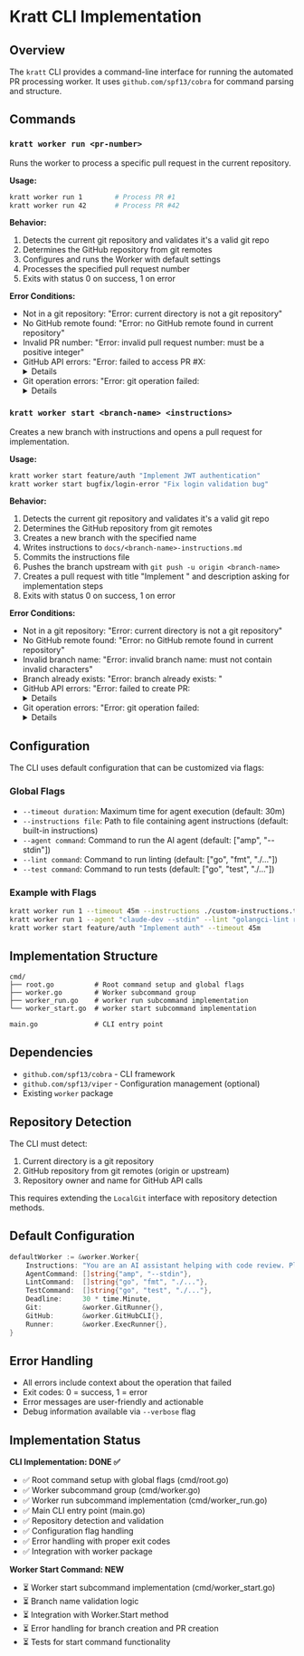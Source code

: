 # Kratt CLI Implementation

## Overview

The `kratt` CLI provides a command-line interface for running the automated PR processing worker. It uses `github.com/spf13/cobra` for command parsing and structure.

## Commands

### `kratt worker run <pr-number>`

Runs the worker to process a specific pull request in the current repository.

**Usage:**

```bash
kratt worker run 1        # Process PR #1
kratt worker run 42       # Process PR #42
```

**Behavior:**

1. Detects the current git repository and validates it's a valid git repo
2. Determines the GitHub repository from git remotes
3. Configures and runs the Worker with default settings
4. Processes the specified pull request number
5. Exits with status 0 on success, 1 on error

**Error Conditions:**

- Not in a git repository: "Error: current directory is not a git repository"
- No GitHub remote found: "Error: no GitHub remote found in current repository"
- Invalid PR number: "Error: invalid pull request number: must be a positive integer"
- GitHub API errors: "Error: failed to access PR #X: <details>"
- Git operation errors: "Error: git operation failed: <details>"

### `kratt worker start <branch-name> <instructions>`

Creates a new branch with instructions and opens a pull request for implementation.

**Usage:**

```bash
kratt worker start feature/auth "Implement JWT authentication"
kratt worker start bugfix/login-error "Fix login validation bug"
```

**Behavior:**

1. Detects the current git repository and validates it's a valid git repo
2. Determines the GitHub repository from git remotes
3. Creates a new branch with the specified name
4. Writes instructions to `docs/<branch-name>-instructions.md`
5. Commits the instructions file
6. Pushes the branch upstream with `git push -u origin <branch-name>`
7. Creates a pull request with title "Implement <branch-name>" and description asking for implementation steps
8. Exits with status 0 on success, 1 on error

**Error Conditions:**

- Not in a git repository: "Error: current directory is not a git repository"
- No GitHub remote found: "Error: no GitHub remote found in current repository"
- Invalid branch name: "Error: invalid branch name: must not contain invalid characters"
- Branch already exists: "Error: branch already exists: <branch-name>"
- GitHub API errors: "Error: failed to create PR: <details>"
- Git operation errors: "Error: git operation failed: <details>"

## Configuration

The CLI uses default configuration that can be customized via flags:

### Global Flags

- `--timeout duration`: Maximum time for agent execution (default: 30m)
- `--instructions file`: Path to file containing agent instructions (default: built-in instructions)
- `--agent command`: Command to run the AI agent (default: ["amp", "--stdin"])
- `--lint command`: Command to run linting (default: ["go", "fmt", "./..."])
- `--test command`: Command to run tests (default: ["go", "test", "./..."])

### Example with Flags

```bash
kratt worker run 1 --timeout 45m --instructions ./custom-instructions.txt
kratt worker run 1 --agent "claude-dev --stdin" --lint "golangci-lint run"
kratt worker start feature/auth "Implement auth" --timeout 45m
```

## Implementation Structure

```
cmd/
├── root.go          # Root command setup and global flags
├── worker.go        # Worker subcommand group
├── worker_run.go    # worker run subcommand implementation
└── worker_start.go  # worker start subcommand implementation

main.go              # CLI entry point
```

## Dependencies

- `github.com/spf13/cobra` - CLI framework
- `github.com/spf13/viper` - Configuration management (optional)
- Existing `worker` package

## Repository Detection

The CLI must detect:

1. Current directory is a git repository
2. GitHub repository from git remotes (origin or upstream)
3. Repository owner and name for GitHub API calls

This requires extending the `LocalGit` interface with repository detection methods.

## Default Configuration

```go
defaultWorker := &worker.Worker{
    Instructions: "You are an AI assistant helping with code review. Please analyze the pull request and make any necessary improvements to the code.",
    AgentCommand: []string{"amp", "--stdin"},
    LintCommand:  []string{"go", "fmt", "./..."},
    TestCommand:  []string{"go", "test", "./..."},
    Deadline:     30 * time.Minute,
    Git:          &worker.GitRunner{},
    GitHub:       &worker.GitHubCLI{},
    Runner:       &worker.ExecRunner{},
}
```

## Error Handling

- All errors include context about the operation that failed
- Exit codes: 0 = success, 1 = error
- Error messages are user-friendly and actionable
- Debug information available via `--verbose` flag

## Implementation Status

**CLI Implementation: DONE ✅**

- ✅ Root command setup with global flags (cmd/root.go)
- ✅ Worker subcommand group (cmd/worker.go)  
- ✅ Worker run subcommand implementation (cmd/worker_run.go)
- ✅ Main CLI entry point (main.go)
- ✅ Repository detection and validation
- ✅ Configuration flag handling
- ✅ Error handling with proper exit codes
- ✅ Integration with worker package

**Worker Start Command: NEW**

- ⏳ Worker start subcommand implementation (cmd/worker_start.go)
- ⏳ Branch name validation logic
- ⏳ Integration with Worker.Start method
- ⏳ Error handling for branch creation and PR creation
- ⏳ Tests for start command functionality
